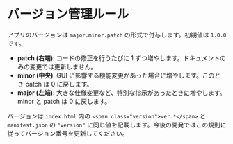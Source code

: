 # バージョン管理ルール

アプリのバージョンは `major.minor.patch` の形式で付与します。初期値は `1.0.0` です。

- **patch (右端)**: コードの修正を行うたびに 1 ずつ増やします。ドキュメントのみの変更では更新しません。
- **minor (中央)**: GUI に影響する機能変更があった場合に増やします。このとき patch は 0 に戻します。
- **major (左端)**: 大きな仕様変更など、特別な指示があったときに増やします。minor と patch は 0 に戻します。

バージョンは `index.html` 内の `<span class="version">ver.*</span>` と `manifest.json` の `"version"` に同じ値を記載します。今後の開発ではこの規則に従ってバージョン番号を更新してください。
